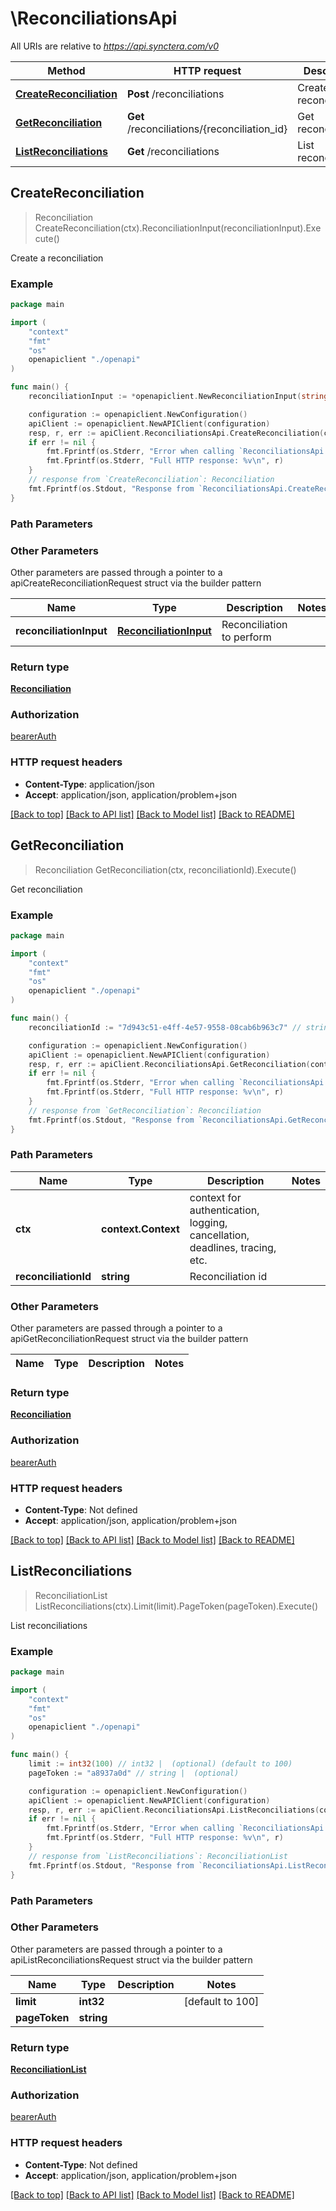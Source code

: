 # \ReconciliationsApi

All URIs are relative to *https://api.synctera.com/v0*

Method | HTTP request | Description
------------- | ------------- | -------------
[**CreateReconciliation**](ReconciliationsApi.md#CreateReconciliation) | **Post** /reconciliations | Create a reconciliation
[**GetReconciliation**](ReconciliationsApi.md#GetReconciliation) | **Get** /reconciliations/{reconciliation_id} | Get reconciliation
[**ListReconciliations**](ReconciliationsApi.md#ListReconciliations) | **Get** /reconciliations | List reconciliations



## CreateReconciliation

> Reconciliation CreateReconciliation(ctx).ReconciliationInput(reconciliationInput).Execute()

Create a reconciliation



### Example

```go
package main

import (
    "context"
    "fmt"
    "os"
    openapiclient "./openapi"
)

func main() {
    reconciliationInput := *openapiclient.NewReconciliationInput(string(123), "a2c4e6g8i01234") // ReconciliationInput | Reconciliation to perform (optional)

    configuration := openapiclient.NewConfiguration()
    apiClient := openapiclient.NewAPIClient(configuration)
    resp, r, err := apiClient.ReconciliationsApi.CreateReconciliation(context.Background()).ReconciliationInput(reconciliationInput).Execute()
    if err != nil {
        fmt.Fprintf(os.Stderr, "Error when calling `ReconciliationsApi.CreateReconciliation``: %v\n", err)
        fmt.Fprintf(os.Stderr, "Full HTTP response: %v\n", r)
    }
    // response from `CreateReconciliation`: Reconciliation
    fmt.Fprintf(os.Stdout, "Response from `ReconciliationsApi.CreateReconciliation`: %v\n", resp)
}
```

### Path Parameters



### Other Parameters

Other parameters are passed through a pointer to a apiCreateReconciliationRequest struct via the builder pattern


Name | Type | Description  | Notes
------------- | ------------- | ------------- | -------------
 **reconciliationInput** | [**ReconciliationInput**](ReconciliationInput.md) | Reconciliation to perform | 

### Return type

[**Reconciliation**](Reconciliation.md)

### Authorization

[bearerAuth](../README.md#bearerAuth)

### HTTP request headers

- **Content-Type**: application/json
- **Accept**: application/json, application/problem+json

[[Back to top]](#) [[Back to API list]](../README.md#documentation-for-api-endpoints)
[[Back to Model list]](../README.md#documentation-for-models)
[[Back to README]](../README.md)


## GetReconciliation

> Reconciliation GetReconciliation(ctx, reconciliationId).Execute()

Get reconciliation



### Example

```go
package main

import (
    "context"
    "fmt"
    "os"
    openapiclient "./openapi"
)

func main() {
    reconciliationId := "7d943c51-e4ff-4e57-9558-08cab6b963c7" // string | Reconciliation id

    configuration := openapiclient.NewConfiguration()
    apiClient := openapiclient.NewAPIClient(configuration)
    resp, r, err := apiClient.ReconciliationsApi.GetReconciliation(context.Background(), reconciliationId).Execute()
    if err != nil {
        fmt.Fprintf(os.Stderr, "Error when calling `ReconciliationsApi.GetReconciliation``: %v\n", err)
        fmt.Fprintf(os.Stderr, "Full HTTP response: %v\n", r)
    }
    // response from `GetReconciliation`: Reconciliation
    fmt.Fprintf(os.Stdout, "Response from `ReconciliationsApi.GetReconciliation`: %v\n", resp)
}
```

### Path Parameters


Name | Type | Description  | Notes
------------- | ------------- | ------------- | -------------
**ctx** | **context.Context** | context for authentication, logging, cancellation, deadlines, tracing, etc.
**reconciliationId** | **string** | Reconciliation id | 

### Other Parameters

Other parameters are passed through a pointer to a apiGetReconciliationRequest struct via the builder pattern


Name | Type | Description  | Notes
------------- | ------------- | ------------- | -------------


### Return type

[**Reconciliation**](Reconciliation.md)

### Authorization

[bearerAuth](../README.md#bearerAuth)

### HTTP request headers

- **Content-Type**: Not defined
- **Accept**: application/json, application/problem+json

[[Back to top]](#) [[Back to API list]](../README.md#documentation-for-api-endpoints)
[[Back to Model list]](../README.md#documentation-for-models)
[[Back to README]](../README.md)


## ListReconciliations

> ReconciliationList ListReconciliations(ctx).Limit(limit).PageToken(pageToken).Execute()

List reconciliations



### Example

```go
package main

import (
    "context"
    "fmt"
    "os"
    openapiclient "./openapi"
)

func main() {
    limit := int32(100) // int32 |  (optional) (default to 100)
    pageToken := "a8937a0d" // string |  (optional)

    configuration := openapiclient.NewConfiguration()
    apiClient := openapiclient.NewAPIClient(configuration)
    resp, r, err := apiClient.ReconciliationsApi.ListReconciliations(context.Background()).Limit(limit).PageToken(pageToken).Execute()
    if err != nil {
        fmt.Fprintf(os.Stderr, "Error when calling `ReconciliationsApi.ListReconciliations``: %v\n", err)
        fmt.Fprintf(os.Stderr, "Full HTTP response: %v\n", r)
    }
    // response from `ListReconciliations`: ReconciliationList
    fmt.Fprintf(os.Stdout, "Response from `ReconciliationsApi.ListReconciliations`: %v\n", resp)
}
```

### Path Parameters



### Other Parameters

Other parameters are passed through a pointer to a apiListReconciliationsRequest struct via the builder pattern


Name | Type | Description  | Notes
------------- | ------------- | ------------- | -------------
 **limit** | **int32** |  | [default to 100]
 **pageToken** | **string** |  | 

### Return type

[**ReconciliationList**](ReconciliationList.md)

### Authorization

[bearerAuth](../README.md#bearerAuth)

### HTTP request headers

- **Content-Type**: Not defined
- **Accept**: application/json, application/problem+json

[[Back to top]](#) [[Back to API list]](../README.md#documentation-for-api-endpoints)
[[Back to Model list]](../README.md#documentation-for-models)
[[Back to README]](../README.md)

